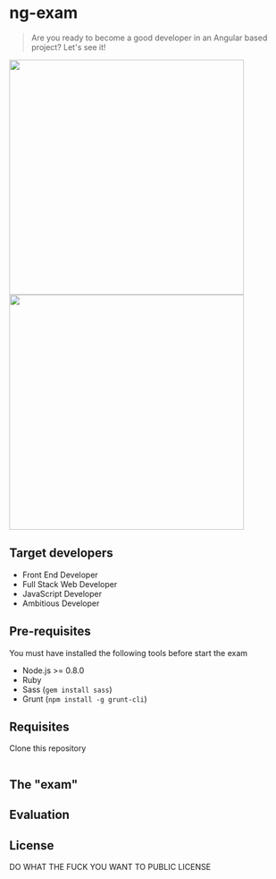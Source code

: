 # ng-exam

> Are you ready to become a good developer in an Angular based project? Let's see it!

<img src="http://oi62.tinypic.com/wa0etz.jpg" width="420" />
<img src="http://oi58.tinypic.com/2m3r9ly.jpg" width="420" />

## Target developers

- Front End Developer 
- Full Stack Web Developer
- JavaScript Developer
- Ambitious Developer

## Pre-requisites

You must have installed the following tools before start the exam

- Node.js >= 0.8.0
- Ruby
- Sass (`gem install sass`)
- Grunt (`npm install -g grunt-cli`)

## Requisites

Clone this repository
```

```


## The "exam"



## Evaluation


## License

DO WHAT THE FUCK YOU WANT TO PUBLIC LICENSE
